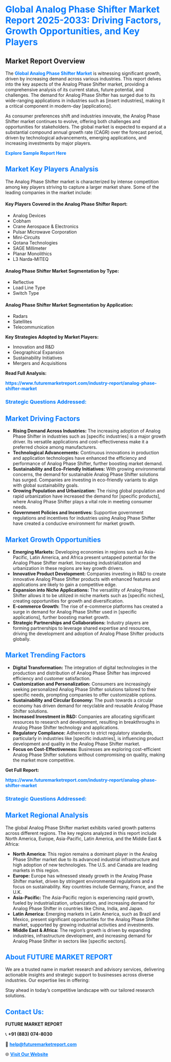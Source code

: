 <h1 style="color: #007BFF;">Global Analog Phase Shifter Market Report 2025-2033: Driving Factors, Growth Opportunities, and Key Players</h1>

<section id="overview">
<h2>Market Report Overview</h2>
<p>The <a href="https://www.futuremarketreport.com/industry-report/analog-phase-shifter-market" style="color: #007BFF; text-decoration: none;"><strong>Global Analog Phase Shifter Market</strong></a> is witnessing significant growth, driven by increasing demand across various industries. This report delves into the key aspects of the Analog Phase Shifter market, providing a comprehensive analysis of its current status, future potential, and challenges. The demand for Analog Phase Shifter has surged due to its wide-ranging applications in industries such as [insert industries], making it a critical component in modern-day [applications].</p>
<p>As consumer preferences shift and industries innovate, the Analog Phase Shifter market continues to evolve, offering both challenges and opportunities for stakeholders. The global market is expected to expand at a substantial compound annual growth rate (CAGR) over the forecast period, driven by technological advancements, emerging applications, and increasing investments by major players.</p>
</section>

<section id="overview">
<p><a href="https://www.futuremarketreport.com/request-sample/reportId=54224" style="color: #007BFF; text-decoration: none;"><strong>Explore Sample Report Here</strong></a></p>
</section>

<section id="key-players">
<h2 style="color: #007BFF;">Market Key Players Analysis</h2>
<p>The Analog Phase Shifter market is characterized by intense competition among key players striving to capture a larger market share. Some of the leading companies in the market include:</p>
<h4>Key Players Covered in the Analog Phase Shifter Report:</h4>
<ul><li>Analog Devices</li><li>Cobham</li><li>Crane Aerospace &amp; Electronics</li><li>Pulsar Microwave Corporation</li><li>Mini-Circuits</li><li>Qotana Technologies</li><li>SAGE Millimeter</li><li>Planar Monolithics</li><li>L3 Narda-MITEQ</li></ul>
<h4>Analog Phase Shifter Market Segmentation by Type:</h4>
<ul><li>Reflective</li><li>Load Line Type</li><li>Switch Type</li></ul>

<h4>Analog Phase Shifter Market Segmentation by Application:</h4>
<ul><li>Radars</li><li>Satellites</li><li>Telecommunication</li></ul>
<p><strong>Key Strategies Adopted by Market Players:</strong></p>
<ul>
<li>Innovation and R&D</li>
<li>Geographical Expansion</li>
<li>Sustainability Initiatives</li>
<li>Mergers and Acquisitions</li>
</ul>
</section>

<section>
<p><strong>Read Full Analysis: </strong></p><a href="https://www.futuremarketreport.com/industry-report/analog-phase-shifter-market" style="color: #007BFF; text-decoration: none;"><strong>https://www.futuremarketreport.com/industry-report/analog-phase-shifter-market</strong></a>
<h3 style="color: #007BFF;">Strategic Questions Addressed:</h3>
</section>

<section id="driving-factors">
<h2 style="color: #007BFF;">Market Driving Factors</h2>
<ul>
<li><strong>Rising Demand Across Industries:</strong> The increasing adoption of Analog Phase Shifter in industries such as [specific industries] is a major growth driver. Its versatile applications and cost-effectiveness make it a preferred choice among manufacturers.</li>
<li><strong>Technological Advancements:</strong> Continuous innovations in production and application technologies have enhanced the efficiency and performance of Analog Phase Shifter, further boosting market demand.</li>
<li><strong>Sustainability and Eco-Friendly Initiatives:</strong> With growing environmental concerns, the demand for sustainable Analog Phase Shifter solutions has surged. Companies are investing in eco-friendly variants to align with global sustainability goals.</li>
<li><strong>Growing Population and Urbanization:</strong> The rising global population and rapid urbanization have increased the demand for [specific products], where Analog Phase Shifter plays a vital role in meeting consumer needs.</li>
<li><strong>Government Policies and Incentives:</strong> Supportive government regulations and incentives for industries using Analog Phase Shifter have created a conducive environment for market growth.</li>
</ul>
</section>

<section id="growth-opportunities">
<h2 style="color: #007BFF;">Market Growth Opportunities</h2>
<ul>
<li><strong>Emerging Markets:</strong> Developing economies in regions such as Asia-Pacific, Latin America, and Africa present untapped potential for the Analog Phase Shifter market. Increasing industrialization and urbanization in these regions are key growth drivers.</li>
<li><strong>Innovative Product Development:</strong> Companies investing in R&D to create innovative Analog Phase Shifter products with enhanced features and applications are likely to gain a competitive edge.</li>
<li><strong>Expansion into Niche Applications:</strong> The versatility of Analog Phase Shifter allows it to be utilized in niche markets such as [specific niches], creating opportunities for growth and diversification.</li>
<li><strong>E-commerce Growth:</strong> The rise of e-commerce platforms has created a surge in demand for Analog Phase Shifter used in [specific applications], further boosting market growth.</li>
<li><strong>Strategic Partnerships and Collaborations:</strong> Industry players are forming partnerships to leverage shared expertise and resources, driving the development and adoption of Analog Phase Shifter products globally.</li>
</ul>
</section>

<section id="trending-factors">
<h2 style="color: #007BFF;">Market Trending Factors</h2>
<ul>
<li><strong>Digital Transformation:</strong> The integration of digital technologies in the production and distribution of Analog Phase Shifter has improved efficiency and customer satisfaction.</li>
<li><strong>Customization and Personalization:</strong> Consumers are increasingly seeking personalized Analog Phase Shifter solutions tailored to their specific needs, prompting companies to offer customizable options.</li>
<li><strong>Sustainability and Circular Economy:</strong> The push towards a circular economy has driven demand for recyclable and reusable Analog Phase Shifter solutions.</li>
<li><strong>Increased Investment in R&D:</strong> Companies are allocating significant resources to research and development, resulting in breakthroughs in Analog Phase Shifter technology and applications.</li>
<li><strong>Regulatory Compliance:</strong> Adherence to strict regulatory standards, particularly in industries like [specific industries], is influencing product development and quality in the Analog Phase Shifter market.</li>
<li><strong>Focus on Cost-Effectiveness:</strong> Businesses are exploring cost-efficient Analog Phase Shifter solutions without compromising on quality, making the market more competitive.</li>
</ul>
</section>

<section>
<p><strong>Get Full Report: </strong></p><a href="https://www.futuremarketreport.com/industry-report/analog-phase-shifter-market" style="color: #007BFF; text-decoration: none;"><strong>https://www.futuremarketreport.com/industry-report/analog-phase-shifter-market</strong></a>
<h3 style="color: #007BFF;">Strategic Questions Addressed:</h3>
</section>


<section id="regional-analysis">
<h2 style="color: #007BFF;">Market Regional Analysis</h2>
<p>The global Analog Phase Shifter market exhibits varied growth patterns across different regions. The key regions analyzed in this report include North America, Europe, Asia-Pacific, Latin America, and the Middle East & Africa:</p>
<ul>
<li><strong>North America:</strong> This region remains a dominant player in the Analog Phase Shifter market due to its advanced industrial infrastructure and high adoption of new technologies. The U.S. and Canada are leading markets in this region.</li>
<li><strong>Europe:</strong> Europe has witnessed steady growth in the Analog Phase Shifter market, driven by stringent environmental regulations and a focus on sustainability. Key countries include Germany, France, and the U.K.</li>
<li><strong>Asia-Pacific:</strong> The Asia-Pacific region is experiencing rapid growth, fueled by industrialization, urbanization, and increasing demand for Analog Phase Shifter in countries like China, India, and Japan.</li>
<li><strong>Latin America:</strong> Emerging markets in Latin America, such as Brazil and Mexico, present significant opportunities for the Analog Phase Shifter market, supported by growing industrial activities and investments.</li>
<li><strong>Middle East & Africa:</strong> The region’s growth is driven by expanding industries, infrastructure development, and increasing demand for Analog Phase Shifter in sectors like [specific sectors].</li>
</ul>
</section>

<footer>
<h2 style="color: #007BFF;">About FUTURE MARKET REPORT</h2>
<p>We are a trusted name in market research and advisory services, delivering actionable insights and strategic support to businesses across diverse industries. Our expertise lies in offering:</p>

<p>Stay ahead in today’s competitive landscape with our tailored research solutions.</p>

<h2 style="color: #007BFF;">Contact Us:</h2>
<p><strong>FUTURE MARKET REPORT</strong></p>
<p>📞 <strong>+91 (883) 074-8030</strong></p>
<p>📧 <strong><a href="mailto:help@futuremarketreport.com" style="color: #007BFF;">help@futuremarketreport.com</a></strong></p>
<p>🌐 <strong><a href="https://www.futuremarketreport.com/" style="color: #007BFF;">Visit Our Website</a></strong></p>
</footer>